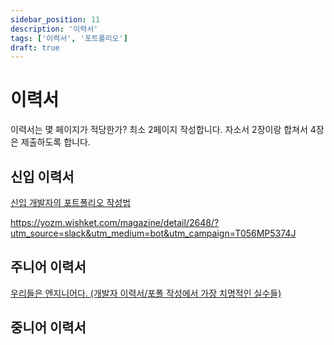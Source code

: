 ```yaml
---
sidebar_position: 11
description: '이력서'
tags: ['이력서', '포트폴리오']
draft: true
---
```


# 이력서

이력서는 몇 페이지가 적당한가? 최소 2페이지 작성합니다. 자소서 2장이랑 합쳐서 4장은 제출하도록 합니다.

## 신입 이력서

[신입 개발자의 포트폴리오 작성법](https://velog.io/@yoosion030/%EC%8B%A0%EC%9E%85%EA%B0%9C%EB%B0%9C%EC%9E%90%ED%8F%AC%ED%8A%B8%ED%8F%B4%EB%A6%AC%EC%98%A4%EC%9E%91%EC%84%B1%EB%B2%95)

https://yozm.wishket.com/magazine/detail/2648/?utm_source=slack&utm_medium=bot&utm_campaign=T056MP5374J

## 주니어 이력서

[우리들은 엔지니어다. (개발자 이력서/포폴 작성에서 가장 치명적인 실수들)](https://velog.io/@hope0206/%EC%9A%B0%EB%A6%AC%EB%93%A4%EC%9D%80-%EC%97%94%EC%A7%80%EB%8B%88%EC%96%B4%EB%8B%A4.-%EA%B0%9C%EB%B0%9C%EC%9E%90-%EC%9D%B4%EB%A0%A5%EC%84%9C%ED%8F%AC%ED%8F%B4-%EC%9E%91%EC%84%B1%EC%97%90%EC%84%9C-%EA%B0%80%EC%9E%A5-%EC%B9%98%EB%AA%85%EC%A0%81%EC%9D%B8-%EC%8B%A4%EC%88%98%EB%93%A4)

## 중니어 이력서

<!--
## 시니어 이력서

## CTO 이력서
-->
